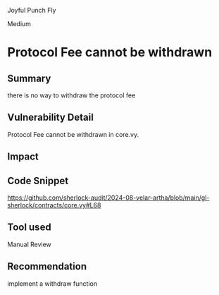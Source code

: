 Joyful Punch Fly

Medium

# Protocol Fee cannot be withdrawn

## Summary
there is no way to withdraw the protocol fee

## Vulnerability Detail
Protocol Fee cannot be withdrawn in core.vy.
## Impact

## Code Snippet
https://github.com/sherlock-audit/2024-08-velar-artha/blob/main/gl-sherlock/contracts/core.vy#L68
## Tool used

Manual Review

## Recommendation
implement a withdraw function